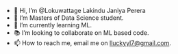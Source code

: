- 👋 Hi, I’m @Lokuwattage Lakindu Janiya Perera
- 👀 I’m Masters of Data Science student.
- 🌱 I’m currently learning ML.
- 📚 I’m looking to collaborate on ML based code.
- 📫 How to reach me, email me on lluckyyl7@gmail.com.

<!---
LLuckyyL/LLuckyyL is a ✨ special ✨ repository because its `README.md` (this file) appears on your GitHub profile.
You can click the Preview link to take a look at your changes.
--->
